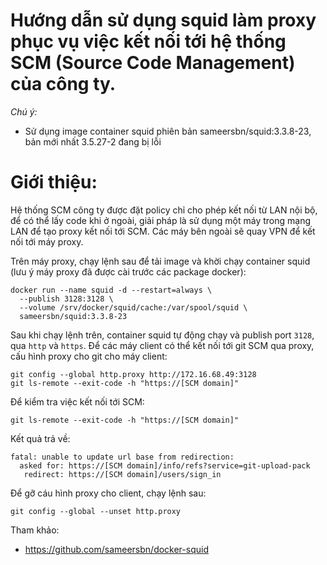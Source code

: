 # Hướng dẫn sử dụng squid làm proxy phục vụ việc kết nối tới hệ thống SCM (Source Code Management) của công ty.
*Chú ý:*
 - Sử dụng image container squid phiên bản sameersbn/squid:3.3.8-23, bản mới nhất 3.5.27-2 đang bị lỗi 

# Giới thiệu:
Hệ thống SCM công ty được đặt policy chỉ cho phép kết nối từ LAN nội bộ, để có thể lấy code khi ở ngoài, giải pháp là sử dụng một máy trong mạng LAN để tạo proxy kết nối tới SCM. Các máy bên ngoài sẽ quay VPN để kết nối tới máy proxy.


Trên máy proxy, chạy lệnh sau để tải image và khời chạy container squid (lưu ý máy proxy đã được cài trước các package docker):
```
docker run --name squid -d --restart=always \
  --publish 3128:3128 \
  --volume /srv/docker/squid/cache:/var/spool/squid \
  sameersbn/squid:3.3.8-23
```

Sau khi chạy lệnh trên, container squid tự động chạy và publish port `3128`, qua `http` và `https`. Để các máy client có thể kết nối tới git SCM qua proxy, cấu hình proxy cho git cho máy client:
```
git config --global http.proxy http://172.16.68.49:3128
git ls-remote --exit-code -h "https://[SCM domain]"
```

Để kiểm tra việc kết nối tới SCM:
```
git ls-remote --exit-code -h "https://[SCM domain]"
```

Kết quả trả về:
```
fatal: unable to update url base from redirection:
  asked for: https://[SCM domain]/info/refs?service=git-upload-pack
   redirect: https://[SCM domain]/users/sign_in
```

Để gỡ cáu hình proxy cho client, chạy lệnh sau:
```
git config --global --unset http.proxy  
```


Tham khảo:

- https://github.com/sameersbn/docker-squid

